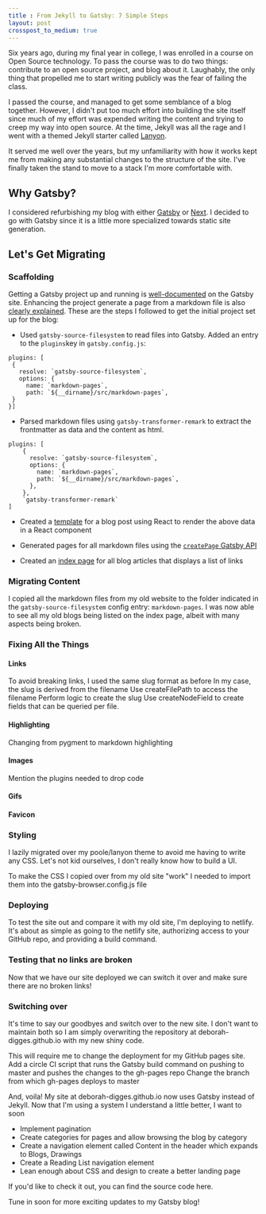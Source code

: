 ```yaml
---
title : From Jekyll to Gatsby: 7 Simple Steps
layout: post
crosspost_to_medium: true
---
```


Six years ago, during my final year in college, I was enrolled in a course on Open Source technology. To pass the course was to do two things: contribute to an open source project, and blog about it. Laughably, the only thing that propelled me to start writing publicly was the fear of failing the class.

I passed the course, and managed to get some semblance of a blog together. However, I didn't put too much effort into building the site itself since much of my effort was expended writing the content and trying to creep my way into open source. At the time, Jekyll was all the rage and I went with a themed Jekyll starter called [Lanyon](https://github.com/poole/lanyon).

It served me well over the years, but my unfamiliarity with how it works kept me from making any substantial changes to the structure of the site. I've finally taken the stand to move to a stack I'm more comfortable with.

## Why Gatsby?

I considered refurbishing my blog with either [Gatsby](https://www.gatsbyjs.com/blog/2017-11-08-migrate-from-jekyll-to-gatsby/) or [Next](https://dev.to/joserfelix/how-to-make-a-static-blog-with-next-js-2bd6). I decided to go with Gatsby since it is a little more specialized towards static site generation.

## Let's Get Migrating

### Scaffolding

Getting a Gatsby project up and running is [well-documented](https://www.gatsbyjs.com/docs/quick-start/) on the Gatsby site. Enhancing the project generate a page from a markdown file is also [clearly explained](https://www.gatsbyjs.com/docs/adding-markdown-pages/).
These are the steps I followed to get the initial project set up for the blog:

- Used `gatsby-source-filesystem` to read files into Gatsby. Added an entry to the `plugins`key in `gatsby.config.js`:

```
plugins: [
 {
   resolve: `gatsby-source-filesystem`,
   options: {
     name: `markdown-pages`,
     path: `${__dirname}/src/markdown-pages`,
 }
}]
```

- Parsed markdown files using `gatsby-transformer-remark` to extract the frontmatter as data and the content as html.

```
plugins: [
    {
      resolve: `gatsby-source-filesystem`,
      options: {
        name: `markdown-pages`,
        path: `${__dirname}/src/markdown-pages`,
      },
    },
    `gatsby-transformer-remark`
]
```


- Created a [template](https://github.com/Deborah-Digges/gatsby-site/blob/master/src/templates/blogTemplate.js) for a blog post using React to render the above data in a React component

- Generated pages for all markdown files using the [`createPage` Gatsby API](https://github.com/Deborah-Digges/gatsby-site/blob/master/gatsby-node.js#L55)

- Created an [index page](https://github.com/Deborah-Digges/gatsby-site/blob/master/src/pages/index.js) for all blog articles that displays a list of links

### Migrating Content
I copied all the markdown files from my old website to the folder indicated in the `gatsby-source-filesystem` config entry: `markdown-pages`. I was now able to see all my old blogs being listed on the index page, albeit with many aspects being broken.

### Fixing All the Things

#### Links
To avoid breaking links, I used the same slug format as before
In my case, the slug is derived from the filename
Use createFilePath to access the filename
Perform logic to create the slug
Use createNodeField to create fields that can be queried per file.

#### Highlighting
Changing from pygment to markdown highlighting

#### Images
Mention the plugins needed to drop code

#### Gifs


#### Favicon


### Styling
I lazily migrated over my poole/lanyon theme to avoid me having to write any CSS. Let's not kid ourselves, I don't really know how to build a UI. 

To make the CSS I copied over from my old site "work" I needed to import them into the gatsby-browser.config.js file

### Deploying

To test the site out and compare it with my old site, I'm deploying to netlify. It's about as simple as going to the netlify site, authorizing access to your GitHub repo, and providing a build command. 

### Testing that no links are broken

Now that we have our site deployed we can switch it over and make sure there are no broken links!

### Switching over

It's time to say our goodbyes and switch over to the new site. I don't want to maintain both so I am simply overwriting the repository at deborah-digges.github.io with my new shiny code.

This will require me to change the deployment for my GitHub pages site. 
Add a circle CI script that runs the Gatsby build command on pushing to master and pushes the changes to the gh-pages repo
Change the branch from which gh-pages deploys to master

And, voila! My site at deborah-digges.github.io now uses Gatsby instead of Jekyll. Now that I'm using a system I understand a little better, I want to soon

- Implement pagination
- Create categories for pages and allow browsing the blog by category
- Create a navigation element called Content in the header which expands to Blogs, Drawings
- Create a Reading List navigation element
- Lean enough about CSS and design to create a better landing page

If you'd like to check it out, you can find the source code here.

Tune in soon for more exciting updates to my Gatsby blog! 



